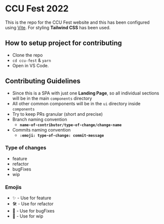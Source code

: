 # CCU Fest 2022

This is the repo for the CCU Fest website and this has been configured using [Vite](https://vitejs.dev/).
For styling **Tailwind CSS** has been used.

## How to setup project for contributing

- Clone the repo
- `cd ccu-fest` & `yarn`
- Open in VS Code.

## Contributing Guidelines

- Since this is a SPA with just one **Landing Page**, so all individual sections will be in the main `components` directory
- All other common components will be in the `ui` directory inside `components`
- Try to keep PRs granular (short and precise)
- Branch naming convention
  - **`name-of-contributor/type-of-change/change-name`**
- Commits naming convention
  - **`:emoji: type-of-change: commit-message`**

### Type of changes

- feature
- refactor
- bugFixes
- wip

### Emojis

- ✨ - Use for feature
- 🛠️ - Use for refactor
- 🐛 - Use for bugFixes
- 🚧 - Use for wip
